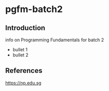 # pgfm-batch2

## Introduction
info on Programming Fundamentals for batch 2

- bullet 1
- bullet 2

## References
https://np.edu.sg